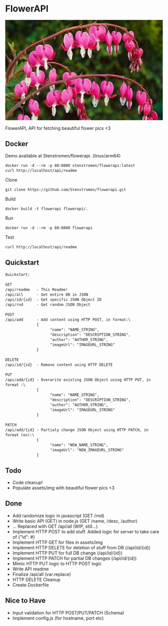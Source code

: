 # FlowerAPI

[![Flower](https://raw.githubusercontent.com/Stenstromen/stenstromen.github.io/main/public/img/flower.jpg)](https://raw.githubusercontent.com/Stenstromen/stenstromen.github.io/main/public/img/flower.jpg)

FlowerAPI, API for fetching beautiful flower pics <3

## Docker

Demo available at Stenstromen/flowerapi. (linux/arm64)

```
docker run -d --rm -p 80:8080 stenstromen/flowerapi:latest
curl http://localhost/api/readme
```

Clone
```
git clone https://github.com/Stenstromen/flowerapi.git
```

Build
```
docker build -t flowerapi flowerapi/.
```

Run
```
docker run -d --rm -p 80:8080 flowerapi
```

Test
```
curl http://localhost/api/readme
```

## Quickstart
```
Quickstart:

GET
/api/readme   - This Readme!
/api/all      - Get entire DB in JSON
/api/id/{id}  - Get specific JSON Object ID
/api/rnd      - Get random JSON Object

POST
/api/add      - Add content using HTTP POST, in format:\
              {
                    "name": "NAME_STRING",
                    "description": "DESCRIPTION_STRING",
                    "author": "AUTHOR_STRING",
                    "imageUrl": "IMAGEURL_STRING"
              }

DELETE
/api/id/{id}  - Remove content using HTTP DELETE 

PUT 
/api/add/{id} - Overwrite existing JSON Object using HTTP PUT, in format :\
              {
                    "name": "NAME_STRING",
                    "description": "DESCRIPTION_STRING",
                    "author": "AUTHOR_STRING",
                    "imageUrl": "IMAGEURL_STRING"
              }

PATCH
/api/add/{id} - Partialy change JSON Object using HTTP PATCH, in format (ex):\
              {
                    "name": "NEW_NAME_STRING",
                    "imageUrl": "NEW_IMAGEURL_STRING"
              }
```

## Todo
* Code cleanup!
* Populate assets/img with beautiful flower pics <3 

## Done
* Add randomize logic in javascript (GET /rnd)
* Write basic API (GET) in node.js (GET /name, /desc, /author)
* ... Replaced with GET /api/all (WIP, still...)
* Implement HTTP POST to add stuff. Added logic for server to take care of {"id": #}
* Implement HTTP GET for files in assets/img
* Implement HTTP DELETE for deletion of stuff from DB (/api/id/{id})
* Implement HTTP PUT for full DB change (/api/id/{id})
* Implement HTTP PATCH for partial DB changes (/api/id/{id})
* Mimic HTTP PUT logic to HTTP POST logic
* Write API readme
* Finalize /api/all (var.replace)
* HTTP DELETE Cleanup
* Create Dockerfile 

## Nice to Have
* Input validation for HTTP POST/PUT/PATCH (Schema)
* Implement config.js (for hostname, port etc)